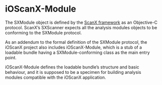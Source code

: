 iOScanX-Module
============

The SXModule object is defined by the [ScanX framework](https://github.com/alessiomaffeis/ScanX) as an Objective-C protocol.
ScanX’s SXScanner expects all the analysis modules objects to be conforming to the SXModule protocol.

As an addendum to the formal definition of the SXModule protocol, the iOScanX project also includes iOScanX-Module, which is a stub of a loadable bundle having a SXModule-conforming class as the main entry point.

iOScanX-Module defines the loadable bundle’s structure and basic behaviour, and it is supposed to be a specimen for building analysis modules compatible with the iOScanX application.
